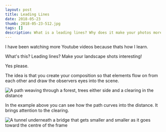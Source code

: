 ```yaml
---
layout: post
title: Leading Lines
date: 2018-05-23
thumb: 2018-05-23-512.jpg
tags: []
description: What is a leading lines? Why does it make your photos more interesting?
---
```


I have been watching more Youtube videos because thats how I learn.

What's this? Leading lines? Make your landscape shots interesting!

Yes please.

The idea is that you create your composition so that elements flow on from each other and draw the observers eyes into the scene.

![A path weaving through a forest, trees either side and a clearing in the distance](/public/images/2018-05-23-1-1024.jpg)

In the example above you can see how the path curves into the distance. It brings attention to the clearing.

![A tunnel underneath a bridge that gets smaller and smaller as it goes toward the centre of the frame](/public/images/2018-05-23-2-1024.jpg)